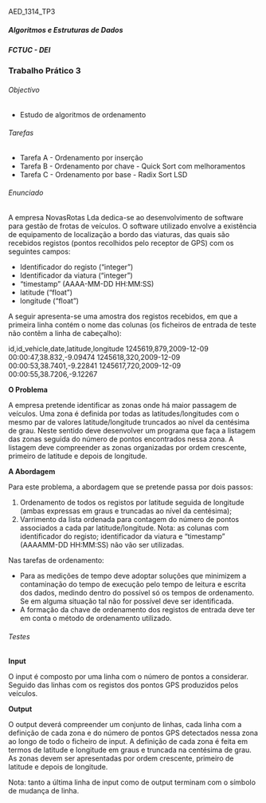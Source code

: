 AED_1314_TP3

##### Algoritmos e Estruturas de Dados
##### FCTUC - DEI

### Trabalho Prático 3

###### Objectivo
- Estudo de algoritmos de ordenamento


###### Tarefas
- Tarefa A - Ordenamento por inserção
- Tarefa B - Ordenamento por chave - Quick Sort com melhoramentos
- Tarefa C - Ordenamento por base - Radix Sort LSD


###### Enunciado
A empresa NovasRotas Lda dedica-se ao desenvolvimento de software para gestão de frotas de veículos. O software utilizado envolve a existência de equipamento de localização a bordo das viaturas, das quais são recebidos registos (pontos recolhidos pelo receptor de GPS) com os seguintes campos:
- Identificador do registo (“integer”)
- Identificador da viatura (“integer”)
- “timestamp” (AAAA-MM-DD HH:MM:SS)
- latitude (“float”)
- longitude (“float”)

A seguir apresenta-se uma amostra dos registos recebidos, em que a primeira linha contém o nome das colunas (os ficheiros de entrada de teste não contêm a linha de cabeçalho):

id,id_vehicle,date,latitude,longitude
1245619,879,2009-12-09 00:00:47,38.832,-9.09474
1245618,320,2009-12-09 00:00:53,38.7401,-9.22841
1245617,720,2009-12-09 00:00:55,38.7206,-9.12267

**O Problema**

A empresa pretende identificar as zonas onde há maior passagem de veículos. Uma zona é definida por todas as latitudes/longitudes com o mesmo par de valores latitude/longitude
truncados ao nível da centésima de grau.
Neste sentido deve desenvolver um programa que faça a listagem das zonas seguida do número de pontos encontrados nessa zona. A listagem deve compreender as zonas organizadas por ordem crescente, primeiro de latitude e depois de longitude.

**A Abordagem**

Para este problema, a abordagem que se pretende passa por dois passos:
1. Ordenamento de todos os registos por latitude seguida de longitude (ambas expressas em
graus e truncadas ao nível da centésima);
2. Varrimento da lista ordenada para contagem do número de pontos associados a cada par
latitude/longitude.
Nota: as colunas com identificador do registo; identificador da viatura e “timestamp” (AAAAMM-DD HH:MM:SS) não vão ser utilizadas.

Nas tarefas de ordenamento:
- Para as medições de tempo deve adoptar soluções que minimizem a contaminação do tempo de execução pelo tempo de leitura e escrita dos dados, medindo dentro do possível só os tempos de ordenamento. Se em alguma situação tal não for possível deve ser identificada.
- A formação da chave de ordenamento dos registos de entrada deve ter em conta o método de ordenamento utilizado.


###### Testes
**Input**

O input é composto por uma linha com o número de pontos a considerar. Seguido das linhas com os registos dos pontos GPS produzidos pelos veículos.

**Output**

O output deverá compreender um conjunto de linhas, cada linha com a definição de cada zona e do número de pontos GPS detectados nessa zona ao longo de todo o ficheiro de input.
A definição de cada zona é feita em termos de latitude e longitude em graus e truncada na centésima de grau.
As zonas devem ser apresentadas por ordem crescente, primeiro de latitude e depois de longitude.

Nota: tanto a última linha de input como de output terminam com o símbolo de mudança de
linha.
